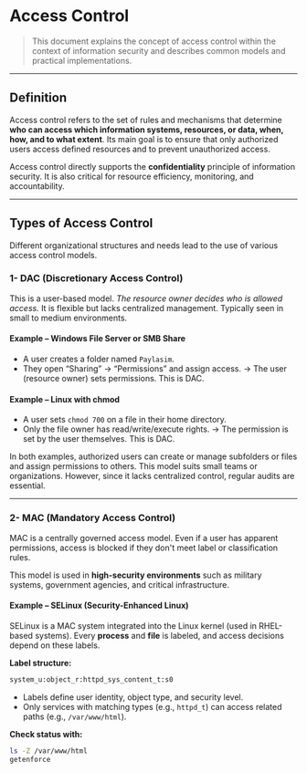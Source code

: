 # Access Control
> This document explains the concept of access control within the context of information security and describes common models and practical implementations.

---

## Definition
Access control refers to the set of rules and mechanisms that determine **who can access which information systems, resources, or data, when, how, and to what extent**.
Its main goal is to ensure that only authorized users access defined resources and to prevent unauthorized access.

Access control directly supports the **confidentiality** principle of information security.
It is also critical for resource efficiency, monitoring, and accountability.

---

## Types of Access Control
Different organizational structures and needs lead to the use of various access control models.

### 1- DAC (Discretionary Access Control)
This is a user-based model. *The resource owner decides who is allowed access.*
It is flexible but lacks centralized management. Typically seen in small to medium environments.

#### Example – Windows File Server or SMB Share
- A user creates a folder named `Paylasim`.
- They open “Sharing” → “Permissions” and assign access.
-> The user (resource owner) sets permissions. This is DAC.

#### Example – Linux with chmod
- A user sets `chmod 700` on a file in their home directory.
- Only the file owner has read/write/execute rights.
-> The permission is set by the user themselves. This is DAC.

In both examples, authorized users can create or manage subfolders or files and assign permissions to others.
This model suits small teams or organizations. However, since it lacks centralized control, regular audits are essential.

---

### 2- MAC (Mandatory Access Control)
MAC is a centrally governed access model.
Even if a user has apparent permissions, access is blocked if they don't meet label or classification rules.

This model is used in **high-security environments** such as military systems, government agencies, and critical infrastructure.

#### Example – SELinux (Security-Enhanced Linux)
SELinux is a MAC system integrated into the Linux kernel (used in RHEL-based systems).
Every **process** and **file** is labeled, and access decisions depend on these labels.

**Label structure:**
```bash
system_u:object_r:httpd_sys_content_t:s0
```

- Labels define user identity, object type, and security level.
- Only services with matching types (e.g., `httpd_t`) can access related paths (e.g., `/var/www/html`).

**Check status with:**
```bash
ls -Z /var/www/html
getenforce
```
